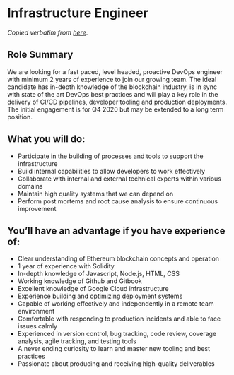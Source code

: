 # Infrastructure Engineer

_Copied verbatim from [here](https://boards.greenhouse.io/bosonprotocol/jobs/4305205003)_.

## Role Summary

We are looking for a fast paced, level headed, proactive DevOps engineer with minimum 2 years of experience to join our growing team. The ideal candidate has in-depth knowledge of the blockchain industry, is in sync with state of the art DevOps best practices and will play a key role in the delivery of CI/CD pipelines, developer tooling and production deployments. The initial engagement is for Q4 2020 but may be extended to a long term position.

## What you will do:

- Participate in the building of processes and tools to support the infrastructure
- Build internal capabilities to allow developers to work effectively
- Collaborate with internal and external technical experts within various domains
- Maintain high quality systems that we can depend on
- Perform post mortems and root cause analysis to ensure continuous improvement


## You’ll have an advantage if you have experience of:

- Clear understanding of Ethereum blockchain concepts and operation
- 1 year of experience with Solidity 
- In-depth knowledge of Javascript, Node.js, HTML, CSS
- Working knowledge of Github and Gitbook
- Excellent knowledge of Google Cloud infrastructure
- Experience building and optimizing deployment systems
- Capable of working effectively and independently in a remote team environment
- Comfortable with responding to production incidents and able to face issues calmly
- Experienced in version control, bug tracking, code review, coverage analysis, agile tracking, and testing tools
- A never ending curiosity to learn and master new tooling and best practices
- Passionate about producing and receiving high-quality deliverables
